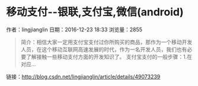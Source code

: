 # 移动支付--银联,支付宝,微信(android)
作者：lingjianglin
日期：2016-12-23 18:33
浏览量：2855
> 简介：相信大家一定用支付宝支付过你所购买的商品，那作为一个移动开发人员，在这个移动互联网高速发展的时代，作为一名开发人员，我们也有必要了解接触一些移动支付方面的开发知识了。
支付宝支付的一般步骤：1.在对应...

 链接：http://blog.csdn.net/lingjianglin/article/details/49073239

